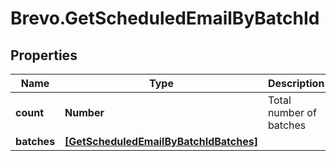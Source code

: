 # Brevo.GetScheduledEmailByBatchId

## Properties
Name | Type | Description | Notes
------------ | ------------- | ------------- | -------------
**count** | **Number** | Total number of batches | [optional] 
**batches** | [**[GetScheduledEmailByBatchIdBatches]**](GetScheduledEmailByBatchIdBatches.md) |  | [optional] 


